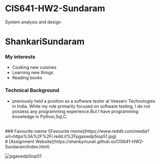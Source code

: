 
# CIS641-HW2-Sundaram
System analysis and design
# ShankariSundaram
### My interests
+ Cooking new cuisines
+ Learning new things
+ Reading books
### Technical Background
* previously held a position as a software tester at Veeserv Technologies in India. While my role primarily focused on software testing, I do not possess any programming experience.But I have programming knowledge in Python,Sql,C.
<br />
### Favourite meme
![Favourite meme](https://www.reddit.com/media?url=https%3A%2F%2Fi.redd.it%2Fpgaswdp5iop51.jpg)

<br />
# [Assignment Website](https://shankymurali.github.io/CIS641-HW2-Sundaram/Index.html)

![pgaswdp5iop51](https://github.com/shankymurali/CIS641-HW2-Sundaram/assets/120148095/6a00ac3c-cae2-4ddb-97e4-b24e42e5f3c8)
